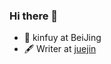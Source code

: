 ### Hi there 👋
- 🍻 kinfuy at BeiJing
- 🖋 Writer at [juejin](https://juejin.cn/user/1257497032146535/posts)







 
